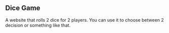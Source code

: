 ## Dice Game
A website that rolls 2 dice for 2 players. You can use it to choose between 2 decision or something like that.